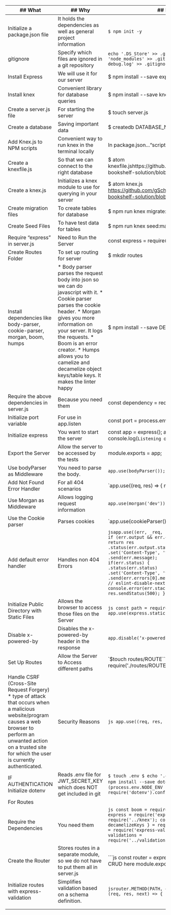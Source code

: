 | ## What                                                                                                                                                                                                                      | ## Why                                                                                                                                                                                                                                                                                                                           | ## How                                                                                                                                                                                                                                                                                                                                                                                                                                                                                                                                                                                                                                            |
|------------------------------------------------------------------------------------------------------------------------------------------------------------------------------------------------------------------------------|----------------------------------------------------------------------------------------------------------------------------------------------------------------------------------------------------------------------------------------------------------------------------------------------------------------------------------|---------------------------------------------------------------------------------------------------------------------------------------------------------------------------------------------------------------------------------------------------------------------------------------------------------------------------------------------------------------------------------------------------------------------------------------------------------------------------------------------------------------------------------------------------------------------------------------------------------------------------------------------------|
| Initialize a package.json file                                                                                                                                                                                               | It holds the dependencies as well as general project information                                                                                                                                                                                                                                                                 | `$ npm init -y`                                                                                                                                                                                                                                                                                                                                                                                                                                                                                                                                                                                                                                   |
| gitignore                                                                                                                                                                                                                    | Specify which files are ignored in a git repository                                                                                                                                                                                                                                                                              |  ```echo '.DS_Store' >> .gitignore echo 'node_modules' >> .gitignore echo 'npm-debug.log' >> .gitignore ```                                                                                                                                                                                                                                                                                                                                                                                                                                                                                                                                       |
| Install Express                                                                                                                                                                                                              | We will use it for our server                                                                                                                                                                                                                                                                                                    | $ npm install --save express                                                                                                                                                                                                                                                                                                                                                                                                                                                                                                                                                                                                                      |
| Install knex                                                                                                                                                                                                                 | Convenient library for database queries                                                                                                                                                                                                                                                                                          | $ npm install --save knex                                                                                                                                                                                                                                                                                                                                                                                                                                                                                                                                                                                                                         |
| Create a server.js file                                                                                                                                                                                                      | For starting the server                                                                                                                                                                                                                                                                                                          | $ touch server.js                                                                                                                                                                                                                                                                                                                                                                                                                                                                                                                                                                                                                                 |
| Create a database                                                                                                                                                                                                            | Saving important data                                                                                                                                                                                                                                                                                                            | $ createdb DATABASE_NAME                                                                                                                                                                                                                                                                                                                                                                                                                                                                                                                                                                                                                          |
| Add Knex.js to NPM scripts                                                                                                                                                                                                   | Convenient way to run knex in the terminal locally                                                                                                                                                                                                                                                                               | In package.json...“scripts”: {,“knex”: “knex”}...                                                                                                                                                                                                                                                                                                                                                                                                                                                                                                                                                                                                 |
| Create a knexfile.js                                                                                                                                                                                                         | So that we can connect to the right database                                                                                                                                                                                                                                                                                     | $ atom knexfile.jshttps://github.com/gSchool/galvanize-bookshelf-solution/blob/validations/knexfile.js                                                                                                                                                                                                                                                                                                                                                                                                                                                                                                                                            |
| Create a knex.js                                                                                                                                                                                                             | Initializes a knex module to use for querying in your server                                                                                                                                                                                                                                                                     | $ atom knex.js  https://github.com/gSchool/galvanize-bookshelf-solution/blob/validations/knex.js                                                                                                                                                                                                                                                                                                                                                                                                                                                                                                                                                  |
| Create migration files                                                                                                                                                                                                       | To create tables for database                                                                                                                                                                                                                                                                                                    | $ npm run knex migrate:make NAME                                                                                                                                                                                                                                                                                                                                                                                                                                                                                                                                                                                                                  |
| Create Seed Files                                                                                                                                                                                                            | To have test data for tables                                                                                                                                                                                                                                                                                                     | $ npm run knex seed:make 1_NAME                                                                                                                                                                                                                                                                                                                                                                                                                                                                                                                                                                                                                   |
| Require “express” in server.js                                                                                                                                                                                               | Need to Run the Server                                                                                                                                                                                                                                                                                                           | const express = require('express');                                                                                                                                                                                                                                                                                                                                                                                                                                                                                                                                                                                                               |
| Create Routes Folder                                                                                                                                                                                                         | To set up routing for server                                                                                                                                                                                                                                                                                                     | $ mkdir routes                                                                                                                                                                                                                                                                                                                                                                                                                                                                                                                                                                                                                                    |
| Install dependencies like body-parser, cookie-parser, morgan, boom, humps                                                                                                                                                    | * Body parser parses the request body into json so we can do javascript with it. * Cookie parser parses the cookie header. * Morgan gives you more information on your server. It logs the requests. * Boom is an error creator. * Humps allows you to camelize and decamelize object keys/table keys. It makes the linter happy | $ npm install --save DEPENDENCY_NAME                                                                                                                                                                                                                                                                                                                                                                                                                                                                                                                                                                                                              |
| Require the above dependencies in server.js                                                                                                                                                                                  | Because you need them                                                                                                                                                                                                                                                                                                            | const dependency = require(‘dependency’);                                                                                                                                                                                                                                                                                                                                                                                                                                                                                                                                                                                                         |
| Initialize port variable                                                                                                                                                                                                     | For use in app.listen                                                                                                                                                                                                                                                                                                            | const port = process.env.PORT || 8000;                                                                                                                                                                                                                                                                                                                                                                                                                                                                                                                                                                                                            |
| Initialize express                                                                                                                                                                                                           | You want to start the server                                                                                                                                                                                                                                                                                                     | const app = express(); app.listen(port, () => {   console.log(`Listening on port ${port}`); }                                                                                                                                                                                                                                                                                                                                                                                                                                                                                                                                                     |
| Export the Server                                                                                                                                                                                                            | Allow the server to be accessed by the tests                                                                                                                                                                                                                                                                                     | module.exports = app;                                                                                                                                                                                                                                                                                                                                                                                                                                                                                                                                                                                                                             |
| Use bodyParser as Middleware                                                                                                                                                                                                 | You need to parse the body.                                                                                                                                                                                                                                                                                                      | `app.use(bodyParser());`                                                                                                                                                                                                                                                                                                                                                                                                                                                                                                                                                                                                                          |
| Add Not Found Error Handler                                                                                                                                                                                                  | For all 404 scenarios                                                                                                                                                                                                                                                                                                            | `app.use((req, res)  => {      res.sendStatus(404); });                                                                                                                                                                                                                                                                                                                                                                                                                                                                                                                                                                                           |
| Use Morgan as Middleware                                                                                                                                                                                                     | Allows logging request information                                                                                                                                                                                                                                                                                               | `app.use(morgan('dev'));`                                                                                                                                                                                                                                                                                                                                                                                                                                                                                                                                                                                                                         |
| Use the Cookie parser                                                                                                                                                                                                        | Parses cookies                                                                                                                                                                                                                                                                                                                   | `app.use(cookieParser());                                                                                                                                                                                                                                                                                                                                                                                                                                                                                                                                                                                                                         |
| Add default error handler                                                                                                                                                                                                    | Handles non 404 Errors                                                                                                                                                                                                                                                                                                           | ```jsapp.use((err, _req, res, _next) => {         if (err.output && err.output.statusCode) {              return res                         .status(err.output.statusCode)                         .set('Content-Type', 'text/plain')                         .send(err.message);         }         if(err.status) {               return res                         .status(err.status)                         .set('Content-Type', 'text/plain')                         .send(err.errors[0].messages[0])         }          // eslint-disable-next-line no-console          console.error(err.stack);          res.sendStatus(500); }); ``` |
| Initialize Public Directory with Static Files                                                                                                                                                                                | Allows the browser to access those files on the Server                                                                                                                                                                                                                                                                           | ```js const path = require('path'); app.use(express.static('path.join('public))); ```                                                                                                                                                                                                                                                                                                                                                                                                                                                                                                                                                             |
| Disable x-powered-by                                                                                                                                                                                                         | Disables the x-powered-by header in the response                                                                                                                                                                                                                                                                                 | `app.disable(‘x-powered-by’);`                                                                                                                                                                                                                                                                                                                                                                                                                                                                                                                                                                                                                    |
| Set Up Routes                                                                                                                                                                                                                | Allow the Server to Access different paths                                                                                                                                                                                                                                                                                       |  `$touch routes/ROUTE````js const ROUTE = require('./routes/ROUTE; app.use(ROUTE); ```                                                                                                                                                                                                                                                                                                                                                                                                                                                                                                                                                            |
| Handle CSRF (Cross-Site Request Forgery)   * type of attack that occurs when a malicious website/program causes a web browser to perform an unwanted action on a trusted site for which the user is currently authenticated. | Security Reasons                                                                                                                                                                                                                                                                                                                 | ```js app.use((req, res, next => {      }); ```                                                                                                                                                                                                                                                                                                                                                                                                                                                                                                                                                                                                   |
| IF AUTHENTICATION Initialize dotenv                                                                                                                                                                                          | Reads .env file for JWT_SECRET_KEY which does NOT get included in git                                                                                                                                                                                                                                                            | ``` $ touch .env $ echo '.env' >> .gitignore $ npm install --save dotenv ``` ```js if (process.env.NODE_ENV !== 'production') {     require('dotenv').config(); } ```                                                                                                                                                                                                                                                                                                                                                                                                                                                                             |
| For Routes                                                                                                                                                                                                                   |                                                                                                                                                                                                                                                                                                                                  |                                                                                                                                                                                                                                                                                                                                                                                                                                                                                                                                                                                                                                                   |
| Require the Dependencies                                                                                                                                                                                                     | You need them                                                                                                                                                                                                                                                                                                                    | ```js const boom = require('boom'); const express = require('express') ;const knex = require('../knex'); const { camelizeKeys, decamelizeKeys } = require('humps'); const ev = require('express-validation'); const validations = require('../validations/books'); ```                                                                                                                                                                                                                                                                                                                                                                            |
| Create the Router                                                                                                                                                                                                            | Stores routes in a separate module, so we do not have to put them all in server.js                                                                                                                                                                                                                                               | ```js const router  = express.Router();  // Some CRUD here  module.exports = router;                                                                                                                                                                                                                                                                                                                                                                                                                                                                                                                                                              |
| Initialize routes with express-validation                                                                                                                                                                                    | Simplifies validation based on a schema definition.                                                                                                                                                                                                                                                                              |  ```jsrouter.METHOD(PATH, ev(validations.METHOD), (req, res, next) => {  ..... }); ```                                                                                                                                                                                                                                                                                                                                                                                                                                                                                                                                                            |
|                                                                                                                                                                                                                              |                                                                                                                                                                                                                                                                                                                                  |                                                                                                                                                                                                                                                                                                                                                                                                                                                                                                                                                                                                                                                   |
|                                                                                                                                                                                                                              |                                                                                                                                                                                                                                                                                                                                  |                                                                                                                                                                                                                                                                                                                                                                                                                                                                                                                                                                                                                                                   |
